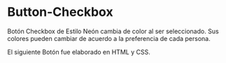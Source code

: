 # Button-Checkbox
Botón Checkbox de Estilo Neón cambia de color al ser seleccionado. Sus colores pueden cambiar de acuerdo a la preferencia
de cada persona.

El siguiente Botón fue elaborado en HTML y CSS.
